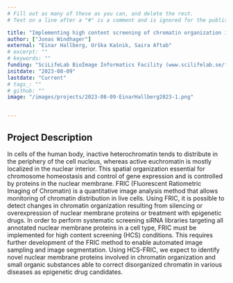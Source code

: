 ```yaml
---
# Fill out as many of these as you can, and delete the rest.
# Text on a line after a "#" is a comment and is ignored for the published page.

title: "Implementing high content screening of chromatin organization in live cells"
author: ["Jonas Windhager"]
external: "Einar Hallberg, Urška Kašnik, Saira Aftab"
# excerpt: ""
# keywords: ""
funding: "SciLifeLab BioImage Informatics Facility (www.scilifelab.se/facilities/bioimage-informatics)"
initdate: "2023-08-09"
lastdate: "Current"
# tags_: ""
# github: ""
image: "/images/projects/2023-08-09-EinarHallberg2023-1.png"


---
```


## Project Description
In cells of the human body, inactive heterochromatin tends to distribute in the periphery of the cell nucleus, whereas active euchromatin is mostly localized in the nuclear interior. This spatial organization essential for chromosome homeostasis and control of gene expression and is controlled by proteins in the nuclear membrane. FRIC (Fluorescent Ratiometric Imaging of Chromatin) is a quantitative image analysis method that allows monitoring of chromatin distribution in live cells. Using FRIC, it is possible to detect changes in chromatin organization resulting from silencing or overexpression of nuclear membrane proteins or treatment with epigenetic drugs. In order to perform systematic screening siRNA libraries targeting all annotated nuclear membrane proteins in a cell type, FRIC must be implemented for high content screening (HCS) conditions. This requires further development of the FRIC method to enable automated image sampling and image segmentation. Using HCS-FRIC, we expect to identify novel nuclear membrane proteins involved in chromatin organization and small organic substances able to correct disorganized chromatin in various diseases as epigenetic drug candidates.